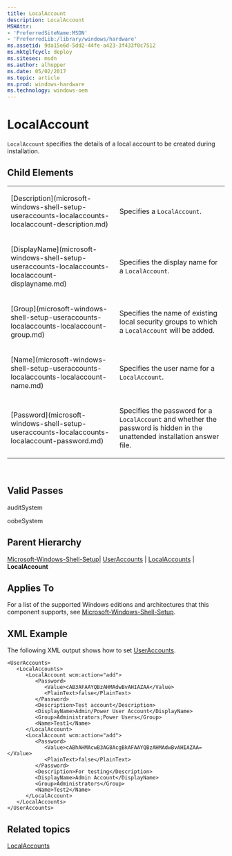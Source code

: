 ```yaml
---
title: LocalAccount
description: LocalAccount
MSHAttr:
- 'PreferredSiteName:MSDN'
- 'PreferredLib:/library/windows/hardware'
ms.assetid: 9da15e6d-5dd2-44fe-a423-3f433f0c7512
ms.mktglfcycl: deploy
ms.sitesec: msdn
ms.author: alhopper
ms.date: 05/02/2017
ms.topic: article
ms.prod: windows-hardware
ms.technology: windows-oem
---
```


# LocalAccount


`LocalAccount` specifies the details of a local account to be created during installation.

## Child Elements


<table>
<colgroup>
<col width="50%" />
<col width="50%" />
</colgroup>
<tbody>
<tr class="odd">
<td><p>[Description](microsoft-windows-shell-setup-useraccounts-localaccounts-localaccount-description.md)</p></td>
<td><p>Specifies a <code>LocalAccount</code>.</p></td>
</tr>
<tr class="even">
<td><p>[DisplayName](microsoft-windows-shell-setup-useraccounts-localaccounts-localaccount-displayname.md)</p></td>
<td><p>Specifies the display name for a <code>LocalAccount</code>.</p></td>
</tr>
<tr class="odd">
<td><p>[Group](microsoft-windows-shell-setup-useraccounts-localaccounts-localaccount-group.md)</p></td>
<td><p>Specifies the name of existing local security groups to which a <code>LocalAccount</code> will be added.</p></td>
</tr>
<tr class="even">
<td><p>[Name](microsoft-windows-shell-setup-useraccounts-localaccounts-localaccount-name.md)</p></td>
<td><p>Specifies the user name for a <code>LocalAccount</code>.</p></td>
</tr>
<tr class="odd">
<td><p>[Password](microsoft-windows-shell-setup-useraccounts-localaccounts-localaccount-password.md)</p></td>
<td><p>Specifies the password for a <code>LocalAccount</code> and whether the password is hidden in the unattended installation answer file.</p></td>
</tr>
</tbody>
</table>

 

## Valid Passes


auditSystem

oobeSystem

## Parent Hierarchy


[Microsoft-Windows-Shell-Setup](microsoft-windows-shell-setup.md)| [UserAccounts](microsoft-windows-shell-setup-useraccounts.md) | [LocalAccounts](microsoft-windows-shell-setup-useraccounts-localaccounts.md) | **LocalAccount**

## Applies To


For a list of the supported Windows editions and architectures that this component supports, see [Microsoft-Windows-Shell-Setup](microsoft-windows-shell-setup.md).

## XML Example


The following XML output shows how to set [UserAccounts](microsoft-windows-shell-setup-useraccounts.md).

```
<UserAccounts>
   <LocalAccounts>
      <LocalAccount wcm:action="add">
         <Password>
            <Value>cAB3AFAAYQBzAHMAdwBvAHIAZAA</Value>
            <PlainText>false</PlainText>
         </Password>
         <Description>Test account</Description>
         <DisplayName>Admin/Power User Account</DisplayName>
         <Group>Administrators;Power Users</Group>
         <Name>Test1</Name>
      </LocalAccount>
      <LocalAccount wcm:action="add">
         <Password>
            <Value>cABhAHMAcwB3AG8AcgBkAFAAYQBzAHMAdwBvAHIAZAA=</Value>
            <PlainText>false</PlainText>
         </Password>
         <Description>For testing</Description>
         <DisplayName>Admin Account</DisplayName>
         <Group>Administrators</Group>
         <Name>Test2</Name>
      </LocalAccount>
   </LocalAccounts>
</UserAccounts>
```

## Related topics


[LocalAccounts](microsoft-windows-shell-setup-useraccounts-localaccounts.md)

 

 








